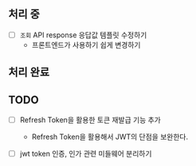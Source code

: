 ## 처리 중
- [ ] `조회` API response 응답값 템플릿 수정하기
    - 프론트엔드가 사용하기 쉽게 변경하기

## 처리 완료

## TODO
- [ ] Refresh Token을 활용한 토큰 재발급 기능 추가
    - Refresh Token을 활용해서 JWT의 단점을 보완한다.
- [ ] jwt token 인증, 인가 관련 미들웨어 분리하기


